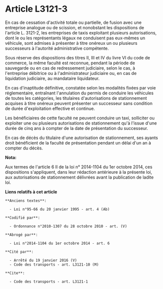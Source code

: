 # Article L3121-3

En cas de cessation d'activité totale ou partielle, de fusion avec une entreprise analogue ou de scission, et nonobstant les
dispositions de l'article L. 3121-2, les entreprises de taxis exploitant plusieurs autorisations, dont le ou les
représentants légaux ne conduisent pas eux-mêmes un véhicule, sont admises à présenter à titre onéreux un ou plusieurs
successeurs à l'autorité administrative compétente. 

Sous réserve des dispositions des titres II, III et IV du livre VI du code de commerce, la même faculté est reconnue, pendant
la période de sauvegarde ou en cas de redressement judiciaire, selon le cas, à l'entreprise débitrice ou à l'administrateur
judiciaire ou, en cas de liquidation judiciaire, au mandataire liquidateur. 

En cas d'inaptitude définitive, constatée selon les modalités fixées par voie réglementaire, entraînant l'annulation du
permis de conduire les véhicules de toutes les catégories, les titulaires d'autorisations de stationnement acquises à titre
onéreux peuvent présenter un successeur sans condition de durée d'exploitation effective et continue. 

Les bénéficiaires de cette faculté ne peuvent conduire un taxi, solliciter ou exploiter une ou plusieurs autorisations de
stationnement qu'à l'issue d'une durée de cinq ans à compter de la date de présentation du successeur. 

En cas de décès du titulaire d'une autorisation de stationnement, ses ayants droit bénéficient de la faculté de présentation
pendant un délai d'un an à compter du décès.

**Nota:**

Aux termes de l'article 6 II de la loi n° 2014-1104 du 1er octobre 2014, ces dispositions s'appliquent, dans leur rédaction
antérieure à la présente loi, aux autorisations de stationnement délivrées avant la publication de ladite loi.

**Liens relatifs à cet article**

	**Anciens textes**:

	  - Loi n°95-66 du 20 janvier 1995 - art. 4 (Ab)

	**Codifié par**:

	  - Ordonnance n°2010-1307 du 28 octobre 2010 - art. (V)

	**Abrogé par**:

	  - Loi n°2014-1104 du 1er octobre 2014 - art. 6

	**Cité par**:

	  - Arrêté du 19 janvier 2016 (V)
	  - Code des transports - art. L3121-10 (M)

	**Cite**:

	  - Code des transports - art. L3121-1
